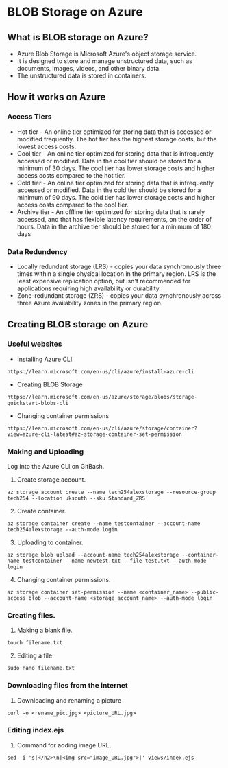 # BLOB Storage on Azure

## What is BLOB storage on Azure?

- Azure Blob Storage is Microsoft Azure's object storage service. 
- It is designed to store and manage unstructured data, such as documents, images, videos, and other binary data.
- The unstructured data is stored in containers.

## How it works on Azure

### Access Tiers

- Hot tier - An online tier optimized for storing data that is accessed or modified frequently. The hot tier has the highest storage costs, but the lowest access costs.
- Cool tier - An online tier optimized for storing data that is infrequently accessed or modified. Data in the cool tier should be stored for a minimum of 30 days. The cool tier has lower storage costs and higher access costs compared to the hot tier.
- Cold tier - An online tier optimized for storing data that is infrequently accessed or modified. Data in the cold tier should be stored for a minimum of 90 days. The cold tier has lower storage costs and higher access costs compared to the cool tier.
- Archive tier - An offline tier optimized for storing data that is rarely accessed, and that has flexible latency requirements, on the order of hours. Data in the archive tier should be stored for a minimum of 180 days

### Data Redundency

- Locally redundant storage (LRS) - copies your data synchronously three times within a single physical location in the primary region. LRS is the least expensive replication option, but isn't recommended for applications requiring high availability or durability.
- Zone-redundant storage (ZRS) - copies your data synchronously across three Azure availability zones in the primary region.

## Creating BLOB storage on Azure

### Useful websites

- Installing Azure CLI
````
https://learn.microsoft.com/en-us/cli/azure/install-azure-cli
````
- Creating BLOB Storage
````
https://learn.microsoft.com/en-us/azure/storage/blobs/storage-quickstart-blobs-cli
````
- Changing container permissions
````
https://learn.microsoft.com/en-us/cli/azure/storage/container?view=azure-cli-latest#az-storage-container-set-permission
````

### Making and Uploading

Log into the Azure CLI on GitBash.

1) Create storage account.
````
az storage account create --name tech254alexstorage --resource-group tech254 --location uksouth --sku Standard_ZRS
````
2) Create container.
````
az storage container create --name testcontainer --account-name tech254alexstorage --auth-mode login
````
3) Uploading to container.
````
az storage blob upload --account-name tech254alexstorage --container-name testcontainer --name newtest.txt --file test.txt --auth-mode login
````
4) Changing container permissions.
````
az storage container set-permission --name <container_name> --public-access blob --account-name <storage_account_name> --auth-mode login
````

### Creating files.

1) Making a blank file.
````
touch filename.txt
````
2) Editing a file
````
sudo nano filename.txt
````

### Downloading files from the internet

1) Downloading and renaming a picture
````
curl -o <rename_pic.jpg> <picture_URL.jpg>
````

### Editing index.ejs

1) Command for adding image URL.
````
sed -i 's|</h2>\n|<img src="image_URL.jpg">|' views/index.ejs
````

